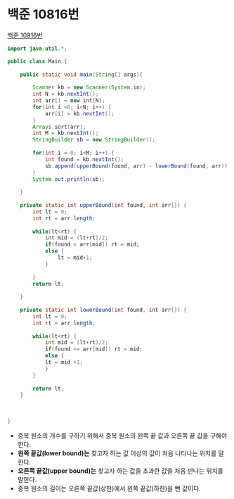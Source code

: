 # 백준 10816번
[백준 10816번](https://www.acmicpc.net/problem/10816)
```java
import java.util.*;

public class Main {
    
    public static void main(String[] args){
        
        Scanner kb = new Scanner(System.in);
        int N = kb.nextInt();
        int arr[] = new int[N];
        for(int i =0; i<N; i++) {
        	arr[i] = kb.nextInt();
        }
        Arrays.sort(arr);
        int M = kb.nextInt();
        StringBuilder sb = new StringBuilder();
        
        for(int i = 0; i<M; i++) {
        	int found = kb.nextInt();
        	sb.append(upperBound(found, arr) - lowerBound(found, arr)).append(' ');
        }
        System.out.println(sb);
          
    }
    
    private static int upperBound(int found, int arr[]) {
    	int lt = 0;
    	int rt = arr.length;
    	
    	while(lt<rt) {
    		int mid = (lt+rt)/2;
    		if(found < arr[mid]) rt = mid;
    		else {
    			lt = mid+1;
    		}
    		
    	}
    	return lt;
        
    }
    
    private static int lowerBound(int found, int arr[]) {
    	int lt = 0;
    	int rt = arr.length;
    	
    	while(lt<rt) {
    		int mid = (lt+rt)/2;
    		if(found <= arr[mid]) rt = mid;
    		else {
    		lt = mid +1;
    		}
    	}
    	
    	return lt;
    }
    
    
    
}
```

- 중복 원소의 개수를 구하기 위해서 중복 원소의 왼쪽 끝 값과 오른쪽 끝 값을 구해야 한다.
- **왼쪽 끝값(lower bound)는** 찾고자 하는 값 이상의 값이 처음 나타나는 위치를 말한다.
- **오른쪽 끝값(upper bound)는** 찾고자 하는 값을 초과한 값을 처음 만나는 위치를 말한다.
- 중복 원소의 길이는 오른쪽 끝값(상한)에서 왼쪽 끝값(하한)을 뺀 값이다. 
